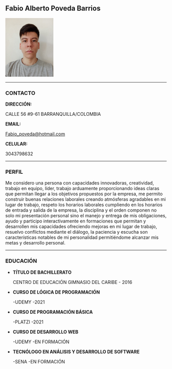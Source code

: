 ## Fabio Alberto Poveda Barrios 
<a href=""><img src="https://github.com/FabioP0/hoja_de_vida/blob/main/fab.jpg?raw=true" alt="fotico" border="0" width="150"></a>
___

### CONTACTO
**DIRECCIÓN:**

CALLE 56 #9-61 BARRANQUILLA/COLOMBIA

**EMAIL:**

Fabio_poveda@hotmail.com

**CELULAR:**

3043798632
___
### PERFIL
Me considero una persona con capacidades innovadoras, creatividad, trabajo en equipo, líder, trabajo arduamente proporcionando ideas claras que permitan llegar a los objetivos propuestos por la empresa, me permito construir buenas relaciones laborales creando atmósferas agradables en mi lugar de trabajo, respeto los horarios laborales cumpliendo en los horarios de entrada y salida de la empresa, la disciplina y el orden componen no solo mi presentación personal sino el manejo y entrega de mis obligaciones, ayudo y participo interactivamente en formaciones que permitan y desarrollen mis capacidades ofreciendo mejoras en mi lugar de trabajo, resuelvo conflictos mediante el diálogo, la paciencia y escucha son características notables de mi personalidad permitiéndome alcanzar mis metas y desarrollo personal.
___
### EDUCACIÓN
- **TÍTULO DE BACHILLERATO**

  CENTRO DE EDUCACIÓN GIMNASIO DEL CARIBE - 2016
- **CURSO DE LÓGICA DE PROGRAMACIÓN**

  -UDEMY -2021
- **CURSO DE PROGRAMACIÓN BÁSICA**

  -PLATZI -2021
- **CURSO DE DESARROLLO WEB**

  -UDEMY -EN FORMACIÓN
- **TECNÓLOGO EN ANÁLISIS Y DESARROLLO DE SOFTWARE**

  -SENA -EN FORMACIÓN
